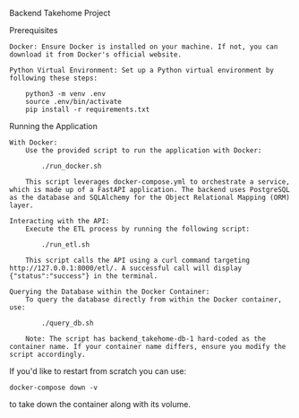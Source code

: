 Backend Takehome Project

Prerequisites

    Docker: Ensure Docker is installed on your machine. If not, you can download it from Docker's official website.
    
    Python Virtual Environment: Set up a Python virtual environment by following these steps:

        python3 -m venv .env
        source .env/bin/activate
        pip install -r requirements.txt

Running the Application

    With Docker:
        Use the provided script to run the application with Docker:

            ./run_docker.sh

        This script leverages docker-compose.yml to orchestrate a service, which is made up of a FastAPI application. The backend uses PostgreSQL as the database and SQLAlchemy for the Object Relational Mapping (ORM) layer.

    Interacting with the API:
        Execute the ETL process by running the following script:

            ./run_etl.sh
            
        This script calls the API using a curl command targeting http://127.0.0.1:8000/etl/. A successful call will display {"status":"success"} in the terminal.

    Querying the Database within the Docker Container:
        To query the database directly from within the Docker container, use:

            ./query_db.sh

        Note: The script has backend_takehome-db-1 hard-coded as the container name. If your container name differs, ensure you modify the script accordingly.


If you'd like to restart from scratch you can use:

    docker-compose down -v

to take down the container along with its volume.